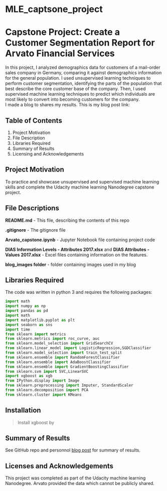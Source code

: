 # MLE_captsone_project


# Capstone Project: Create a Customer Segmentation Report for Arvato Financial Services
In this project, I analyzed demographics data for customers of a mail-order sales company in Germany, comparing it against demographics information for the general population. I used unsupervised learning techniques to perform customer segmentation, identifying the parts of the population that best describe the core customer base of the company. Then, I used supervised machine learning techniques to predict which individuals are most likely to convert into becoming customers for the company.  
I made a blog to shares my results. This is my blog post link: 

## Table of Contents
1) Project Motivation <br>
2) File Description <br>
3) Libraries Required <br>
4) Summary of Results <br>
5) Licensing and Acknowledgements <br>

## Project Motivation
To practice and showcase unsupervised and supervised machine learning skills and complete the Udacity machine learning Nanodegree capstone project.

## File Descriptions
**README.md** - This file, describing the contents of this repo

**.gitignore** - The gitignore file

**Arvato_capstone.ipynb** - Jupyter Notebook file containing project code

**DIAS Information Levels - Attributes 2017.xlsx** and **DIAS Attributes - Values 2017.xlsx** - Excel files containing information on the features.

**blog_images folder** - folder containing images used in my blog 

## Libraries Required
The code was written in python 3 and requires the following packages: 
```python
import math
import numpy as np
import pandas as pd
import math
import matplotlib.pyplot as plt
import seaborn as sns
import time
from sklearn import metrics
from sklearn.metrics import roc_curve, auc
from sklearn.model_selection import GridSearchCV
from sklearn.linear_model import LogisticRegression,SGDClassifier
from sklearn.model_selection import train_test_split
from sklearn.ensemble import RandomForestClassifier
from sklearn.ensemble import AdaBoostClassifier
from sklearn.ensemble import GradientBoostingClassifier
from sklearn.svm import SVC,LinearSVC
import xgboost as xgb
from IPython.display import Image
from sklearn.preprocessing import Imputer, StandardScaler
from sklearn.decomposition import PCA
from sklearn.cluster import KMeans
```
## Installation
> Install xgboost by 

## Summary of Results
See GitHub repo and personnol [blog post](https://oboukary.github.io/udacity_mle_nanodegree) for summary of results.  

## Licenses and Acknowledgements
This project was completed as part of the Udacity machine learning Nanodegree.
Arvato provided the data which cannot be publicly shared.